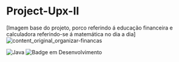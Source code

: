 # Project-Upx-II
[Imagem base do projeto, porco referindo á educação financeira e calculadora referindo-se á matemática no dia a dia]![content_original_organizar-financas](https://github.com/Upx-II-Error404/Project-Upx-II/assets/141426925/a1a3492b-bcaa-4387-a9c0-d6bc47cf1161)

![Java](https://img.shields.io/badge/java-%23ED8B00.svg?style=for-the-badge&logo=openjdk&logoColor=white)
![Badge em Desenvolvimento](http://img.shields.io/static/v1?label=STATUS&message=EM%20DESENVOLVIMENTO&color=GREEN&style=for-the-badge)

